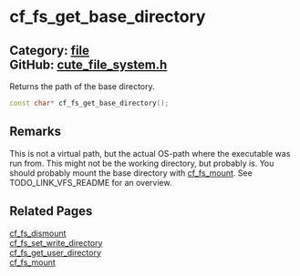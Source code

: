 # cf_fs_get_base_directory

Category: [file](https://github.com/RandyGaul/cute_framework/blob/master/docs/api_reference?id=file)  
GitHub: [cute_file_system.h](https://github.com/RandyGaul/cute_framework/blob/master/include/cute_file_system.h)  
---

Returns the path of the base directory.

```cpp
const char* cf_fs_get_base_directory();
```

## Remarks

This is not a virtual path, but the actual OS-path where the executable was run from. This might not be the working directory,
but probably is. You should probably mount the base directory with [cf_fs_mount](https://github.com/RandyGaul/cute_framework/blob/master/docs/file/cf_fs_mount.md). See TODO_LINK_VFS_README for an overview.

## Related Pages

[cf_fs_dismount](https://github.com/RandyGaul/cute_framework/blob/master/docs/file/cf_fs_dismount.md)  
[cf_fs_set_write_directory](https://github.com/RandyGaul/cute_framework/blob/master/docs/file/cf_fs_set_write_directory.md)  
[cf_fs_get_user_directory](https://github.com/RandyGaul/cute_framework/blob/master/docs/file/cf_fs_get_user_directory.md)  
[cf_fs_mount](https://github.com/RandyGaul/cute_framework/blob/master/docs/file/cf_fs_mount.md)  
